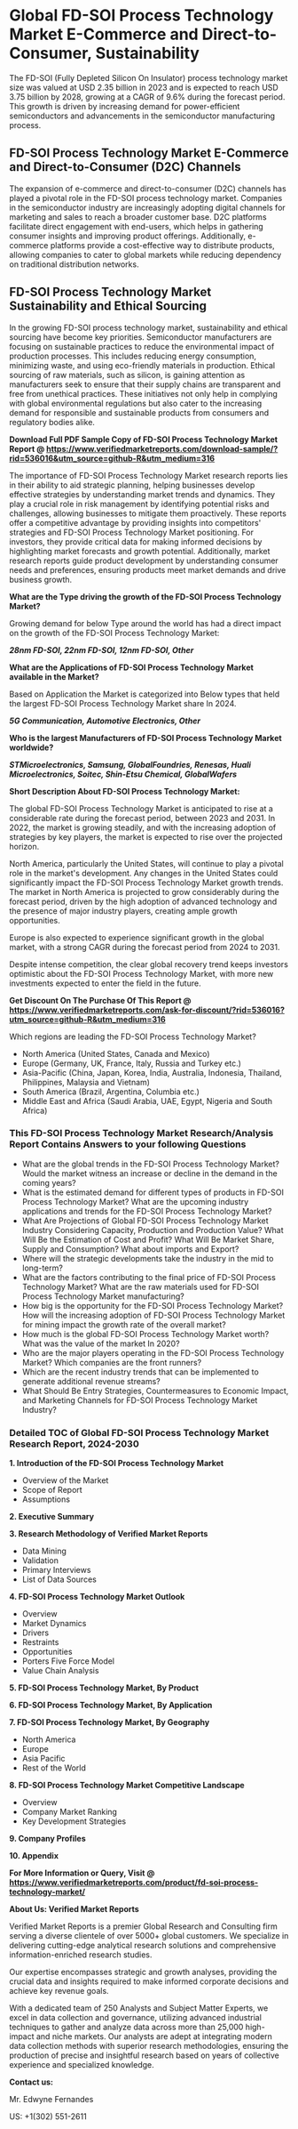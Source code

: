 <h1>Global FD-SOI Process Technology Market E-Commerce and Direct-to-Consumer, Sustainability</h1><p class=""><p>The FD-SOI (Fully Depleted Silicon On Insulator) process technology market size was valued at USD 2.35 billion in 2023 and is expected to reach USD 3.75 billion by 2028, growing at a CAGR of 9.6% during the forecast period. This growth is driven by increasing demand for power-efficient semiconductors and advancements in the semiconductor manufacturing process.</p><h2>FD-SOI Process Technology Market E-Commerce and Direct-to-Consumer (D2C) Channels</h2><p>The expansion of e-commerce and direct-to-consumer (D2C) channels has played a pivotal role in the FD-SOI process technology market. Companies in the semiconductor industry are increasingly adopting digital channels for marketing and sales to reach a broader customer base. D2C platforms facilitate direct engagement with end-users, which helps in gathering consumer insights and improving product offerings. Additionally, e-commerce platforms provide a cost-effective way to distribute products, allowing companies to cater to global markets while reducing dependency on traditional distribution networks.</p><h2>FD-SOI Process Technology Market Sustainability and Ethical Sourcing</h2><p>In the growing FD-SOI process technology market, sustainability and ethical sourcing have become key priorities. Semiconductor manufacturers are focusing on sustainable practices to reduce the environmental impact of production processes. This includes reducing energy consumption, minimizing waste, and using eco-friendly materials in production. Ethical sourcing of raw materials, such as silicon, is gaining attention as manufacturers seek to ensure that their supply chains are transparent and free from unethical practices. These initiatives not only help in complying with global environmental regulations but also cater to the increasing demand for responsible and sustainable products from consumers and regulatory bodies alike.</p></p><p class=""><strong>Download Full PDF Sample Copy of FD-SOI Process Technology Market Report @ <a href="https://www.verifiedmarketreports.com/download-sample/?rid=536016&utm_source=github-R&utm_medium=316" target="_blank">https://www.verifiedmarketreports.com/download-sample/?rid=536016&utm_source=github-R&utm_medium=316</a></strong></p><p>The importance of&nbsp;FD-SOI Process Technology Market research reports lies in their ability to aid strategic planning, helping businesses develop effective strategies by understanding market trends and dynamics. They play a crucial role in risk management by identifying potential risks and challenges, allowing businesses to mitigate them proactively. These reports offer a competitive advantage by providing insights into competitors' strategies and FD-SOI Process Technology Market positioning. For investors, they provide critical data for making informed decisions by highlighting market forecasts and growth potential. Additionally, market research reports guide product development by understanding consumer needs and preferences, ensuring products meet market demands and drive business growth.</p><p><strong>What are the&nbsp;Type driving the growth of the FD-SOI Process Technology Market?</strong></p><p id="" class="">Growing demand for below Type around the world has had a direct impact on the growth of the FD-SOI Process Technology Market:</p><p class=""><em><strong>28nm FD-SOI, 22nm FD-SOI, 12nm FD-SOI, Other</strong></em></p><p class=""><strong>What are the&nbsp;Applications&nbsp;of FD-SOI Process Technology Market available in the Market?</strong></p><p id="" class="">Based on Application the Market is categorized into Below types that held the largest FD-SOI Process Technology Market share In 2024.</p><p class=""><em><strong>5G Communication, Automotive Electronics, Other</strong></em></p><p class=""><strong>Who is the largest Manufacturers of FD-SOI Process Technology Market worldwide?</strong></p><p><em><strong>STMicroelectronics, Samsung, GlobalFoundries, Renesas, Huali Microelectronics, Soitec, Shin-Etsu Chemical, GlobalWafers</strong></em></p><p id="" class=""><strong>Short Description About FD-SOI Process Technology Market:</strong></p><p>The global FD-SOI Process Technology Market is anticipated to rise at a considerable rate during the forecast period, between 2023 and 2031. In 2022, the market is growing steadily, and with the increasing adoption of strategies by key players, the market is expected to rise over the projected horizon.</p><p>North America, particularly the United States, will continue to play a pivotal role in the market's development. Any changes in the United States could significantly impact the FD-SOI Process Technology Market growth trends. The market in North America is projected to grow considerably during the forecast period, driven by the high adoption of advanced technology and the presence of major industry players, creating ample growth opportunities.</p><p>Europe is also expected to experience significant growth in the global market, with a strong CAGR during the forecast period from 2024 to 2031.</p><p>Despite intense competition, the clear global recovery trend keeps investors optimistic about the FD-SOI Process Technology Market, with more new investments expected to enter the field in the future.</p><p id="" class=""><strong>Get Discount On The Purchase Of This Report @ <a href="https://www.verifiedmarketreports.com/ask-for-discount/?rid=536016?utm_source=github-R&utm_medium=316" target="_blank">https://www.verifiedmarketreports.com/ask-for-discount/?rid=536016?utm_source=github-R&utm_medium=316</a></strong></p><p class="">Which regions are leading the FD-SOI Process Technology Market?</p><ul><li>North America (United States, Canada and Mexico)</li><li>Europe (Germany, UK, France, Italy, Russia and Turkey etc.)</li><li>Asia-Pacific (China, Japan, Korea, India, Australia, Indonesia, Thailand, Philippines, Malaysia and Vietnam)</li><li>South America (Brazil, Argentina, Columbia etc.)</li><li>Middle East and Africa (Saudi Arabia, UAE, Egypt, Nigeria and South Africa)</li></ul><h3 id="" class="">This FD-SOI Process Technology Market Research/Analysis Report Contains Answers to your following Questions</h3><ul><li>What are the global trends in the FD-SOI Process Technology Market? Would the market witness an increase or decline in the demand in the coming years?</li><li>What is the estimated demand for different types of products in FD-SOI Process Technology Market? What are the upcoming industry applications and trends for the FD-SOI Process Technology Market?</li><li>What Are Projections of Global FD-SOI Process Technology Market Industry Considering Capacity, Production and Production Value? What Will Be the Estimation of Cost and Profit? What Will Be Market Share, Supply and Consumption? What about imports and Export?</li><li>Where will the strategic developments take the industry in the mid to long-term?</li><li>What are the factors contributing to the final price of FD-SOI Process Technology Market? What are the raw materials used for FD-SOI Process Technology Market manufacturing?</li><li>How big is the opportunity for the FD-SOI Process Technology Market? How will the increasing adoption of FD-SOI Process Technology Market for mining impact the growth rate of the overall market?</li><li>How much is the global FD-SOI Process Technology Market worth? What was the value of the market In 2020?</li><li>Who are the major players operating in the FD-SOI Process Technology Market? Which companies are the front runners?</li><li>Which are the recent industry trends that can be implemented to generate additional revenue streams?</li><li>What Should Be Entry Strategies, Countermeasures to Economic Impact, and Marketing Channels for FD-SOI Process Technology Market Industry?</li></ul><h3 id="" class="">Detailed TOC of Global FD-SOI Process Technology Market Research Report, 2024-2030</h3><p id="" class=""><strong>1. Introduction of the FD-SOI Process Technology Market</strong></p><ul><li>Overview of the Market</li><li>Scope of Report</li><li>Assumptions</li></ul><p id="" class=""><strong>2. Executive Summary</strong></p><p id="" class=""><strong>3. Research Methodology of Verified Market Reports</strong></p><ul><li>Data Mining</li><li>Validation</li><li>Primary Interviews</li><li>List of Data Sources</li></ul><p id="" class=""><strong>4. FD-SOI Process Technology Market Outlook</strong></p><ul><li>Overview</li><li>Market Dynamics</li><li>Drivers</li><li>Restraints</li><li>Opportunities</li><li>Porters Five Force Model</li><li>Value Chain Analysis</li></ul><p id="" class=""><strong>5. FD-SOI Process Technology Market, By Product</strong></p><p id="" class=""><strong>6. FD-SOI Process Technology Market, By Application</strong></p><p id="" class=""><strong>7. FD-SOI Process Technology Market, By Geography</strong></p><ul><li>North America</li><li>Europe</li><li>Asia Pacific</li><li>Rest of the World</li></ul><p id="" class=""><strong>8. FD-SOI Process Technology Market Competitive Landscape</strong></p><ul><li>Overview</li><li>Company Market Ranking</li><li>Key Development Strategies</li></ul><p id="" class=""><strong>9. Company Profiles</strong></p><p id="" class=""><strong>10. Appendix</strong></p><p id="" class=""><strong>For More Information or Query, Visit @ <a href="https://www.verifiedmarketreports.com/product/fd-soi-process-technology-market/" target="_blank">https://www.verifiedmarketreports.com/product/fd-soi-process-technology-market/</a></strong></p><p id="" class=""><strong>About Us: Verified Market Reports</strong></p><p id="" class="">Verified Market Reports is a premier Global Research and Consulting firm serving a diverse clientele of over 5000+ global customers. We specialize in delivering cutting-edge analytical research solutions and comprehensive information-enriched research studies.</p><p id="" class="">Our expertise encompasses strategic and growth analyses, providing the crucial data and insights required to make informed corporate decisions and achieve key revenue goals.</p><p id="" class="">With a dedicated team of 250 Analysts and Subject Matter Experts, we excel in data collection and governance, utilizing advanced industrial techniques to gather and analyze data across more than 25,000 high-impact and niche markets. Our analysts are adept at integrating modern data collection methods with superior research methodologies, ensuring the production of precise and insightful research based on years of collective experience and specialized knowledge.</p><p id="" class=""><strong>Contact us:</strong></p><p id="" class="">Mr. Edwyne Fernandes</p><p id="" class="">US: +1(302) 551-2611</p>